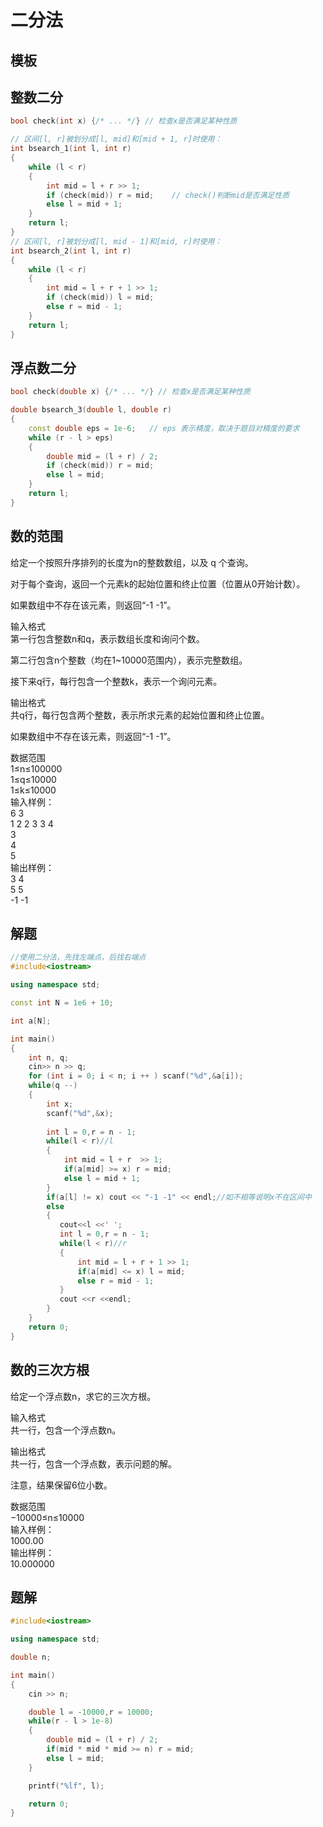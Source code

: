 # 二分法
## 模板
## 整数二分
```cpp
bool check(int x) {/* ... */} // 检查x是否满足某种性质

// 区间[l, r]被划分成[l, mid]和[mid + 1, r]时使用：
int bsearch_1(int l, int r)
{
    while (l < r)
    {
        int mid = l + r >> 1;
        if (check(mid)) r = mid;    // check()判断mid是否满足性质
        else l = mid + 1;
    }
    return l;
}
// 区间[l, r]被划分成[l, mid - 1]和[mid, r]时使用：
int bsearch_2(int l, int r)
{
    while (l < r)
    {
        int mid = l + r + 1 >> 1;
        if (check(mid)) l = mid;
        else r = mid - 1;
    }
    return l;
}
```
## 浮点数二分
```cpp
bool check(double x) {/* ... */} // 检查x是否满足某种性质

double bsearch_3(double l, double r)
{
    const double eps = 1e-6;   // eps 表示精度，取决于题目对精度的要求
    while (r - l > eps)
    {
        double mid = (l + r) / 2;
        if (check(mid)) r = mid;
        else l = mid;
    }
    return l;
}
```
## 数的范围
给定一个按照升序排列的长度为n的整数数组，以及 q 个查询。  

对于每个查询，返回一个元素k的起始位置和终止位置（位置从0开始计数）。  

如果数组中不存在该元素，则返回“-1 -1”。  

输入格式  
第一行包含整数n和q，表示数组长度和询问个数。  

第二行包含n个整数（均在1~10000范围内），表示完整数组。  

接下来q行，每行包含一个整数k，表示一个询问元素。  

输出格式  
共q行，每行包含两个整数，表示所求元素的起始位置和终止位置。  

如果数组中不存在该元素，则返回“-1 -1”。  

数据范围  
1≤n≤100000  
1≤q≤10000  
1≤k≤10000  
输入样例：  
6 3  
1 2 2 3 3 4  
3  
4  
5  
输出样例：  
3 4   
5 5  
-1 -1  
## 解题
```cpp
//使用二分法，先找左端点，后找右端点
#include<iostream>

using namespace std;

const int N = 1e6 + 10;

int a[N];

int main()
{
    int n, q;
    cin>> n >> q;
    for (int i = 0; i < n; i ++ ) scanf("%d",&a[i]);
    while(q --)
    {
        int x;
        scanf("%d",&x);
        
        int l = 0,r = n - 1;
        while(l < r)//l
        {   
            int mid = l + r  >> 1;
            if(a[mid] >= x) r = mid;
            else l = mid + 1;
        }
        if(a[l] != x) cout << "-1 -1" << endl;//如不相等说明x不在区间中
        else
        {
           cout<<l <<' ';
           int l = 0,r = n - 1;
           while(l < r)//r
           {   
               int mid = l + r + 1 >> 1;
               if(a[mid] <= x) l = mid;
               else r = mid - 1;
           }
           cout <<r <<endl;
        }
    }
    return 0;
}
```
## 数的三次方根
给定一个浮点数n，求它的三次方根。  

输入格式  
共一行，包含一个浮点数n。  

输出格式  
共一行，包含一个浮点数，表示问题的解。  

注意，结果保留6位小数。  

数据范围  
−10000≤n≤10000  
输入样例：  
1000.00  
输出样例：  
10.000000  
## 题解
```cpp
#include<iostream>

using namespace std;

double n;

int main()
{
    cin >> n;

    double l = -10000,r = 10000;
    while(r - l > 1e-8)
    {
        double mid = (l + r) / 2;
        if(mid * mid * mid >= n) r = mid;
        else l = mid;
    }

    printf("%lf", l);

    return 0;
}
```
